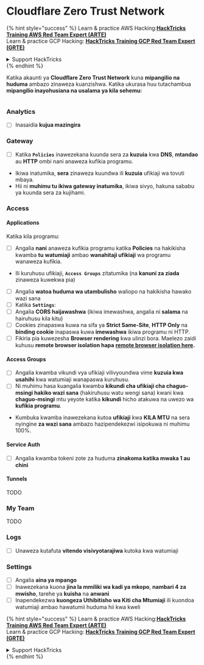 # Cloudflare Zero Trust Network

{% hint style="success" %}
Learn & practice AWS Hacking:<img src="../../.gitbook/assets/image (1) (1) (1) (1).png" alt="" data-size="line">[**HackTricks Training AWS Red Team Expert (ARTE)**](https://training.hacktricks.xyz/courses/arte)<img src="../../.gitbook/assets/image (1) (1) (1) (1).png" alt="" data-size="line">\
Learn & practice GCP Hacking: <img src="../../.gitbook/assets/image (2) (1).png" alt="" data-size="line">[**HackTricks Training GCP Red Team Expert (GRTE)**<img src="../../.gitbook/assets/image (2) (1).png" alt="" data-size="line">](https://training.hacktricks.xyz/courses/grte)

<details>

<summary>Support HackTricks</summary>

* Check the [**subscription plans**](https://github.com/sponsors/carlospolop)!
* **Join the** 💬 [**Discord group**](https://discord.gg/hRep4RUj7f) or the [**telegram group**](https://t.me/peass) or **follow** us on **Twitter** 🐦 [**@hacktricks\_live**](https://twitter.com/hacktricks_live)**.**
* **Share hacking tricks by submitting PRs to the** [**HackTricks**](https://github.com/carlospolop/hacktricks) and [**HackTricks Cloud**](https://github.com/carlospolop/hacktricks-cloud) github repos.

</details>
{% endhint %}

Katika akaunti ya **Cloudflare Zero Trust Network** kuna **mipangilio na huduma** ambazo zinaweza kuanzishwa. Katika ukurasa huu tutachambua **mipangilio inayohusiana na usalama ya kila sehemu:**

<figure><img src="../../.gitbook/assets/image (206).png" alt=""><figcaption></figcaption></figure>

### Analytics

* [ ] Inasaidia **kujua mazingira**

### **Gateway**

* [ ] Katika **`Policies`** inawezekana kuunda sera za **kuzuia** kwa **DNS**, **mtandao** au **HTTP** ombi nani anaweza kufikia programu.
* Ikiwa inatumika, **sera** zinaweza kuundwa ili **kuzuia** ufikiaji wa tovuti mbaya.
* Hii ni **muhimu tu ikiwa gateway inatumika**, ikiwa sivyo, hakuna sababu ya kuunda sera za kujihami.

### Access

#### Applications

Katika kila programu:

* [ ] Angalia **nani** anaweza kufikia programu katika **Policies** na hakikisha kwamba **tu** **watumiaji** ambao **wanahitaji ufikiaji** wa programu wanaweza kufikia.
* Ili kuruhusu ufikiaji, **`Access Groups`** zitatumika (na **kanuni za ziada** zinaweza kuwekwa pia)
* [ ] Angalia **watoa huduma wa utambulisho** waliopo na hakikisha hawako wazi sana
* [ ] Katika **`Settings`**:
* [ ] Angalia **CORS haijawashwa** (ikiwa imewashwa, angalia ni **salama** na hairuhusu kila kitu)
* [ ] Cookies zinapaswa kuwa na sifa ya **Strict Same-Site**, **HTTP Only** na **binding cookie** inapaswa kuwa **imewashwa** ikiwa programu ni HTTP.
* [ ] Fikiria pia kuwezesha **Browser rendering** kwa ulinzi bora. Maelezo zaidi kuhusu **remote browser isolation hapa** [**remote browser isolation here**](https://blog.cloudflare.com/cloudflare-and-remote-browser-isolation/)**.**

#### **Access Groups**

* [ ] Angalia kwamba vikundi vya ufikiaji vilivyoundwa vime **kuzuia kwa usahihi** kwa watumiaji wanapaswa kuruhusu.
* [ ] Ni muhimu hasa kuangalia kwamba **kikundi cha ufikiaji cha chaguo-msingi hakiko wazi sana** (hakiruhusu watu wengi sana) kwani kwa **chaguo-msingi** mtu yeyote katika **kikundi** hicho atakuwa na uwezo wa **kufikia programu**.
* Kumbuka kwamba inawezekana kutoa **ufikiaji** kwa **KILA MTU** na sera nyingine **za wazi sana** ambazo hazipendekezwi isipokuwa ni muhimu 100%.

#### Service Auth

* [ ] Angalia kwamba tokeni zote za huduma **zinakoma katika mwaka 1 au chini**

#### Tunnels

TODO

### My Team

TODO

### Logs

* [ ] Unaweza kutafuta **vitendo visivyotarajiwa** kutoka kwa watumiaji

### Settings

* [ ] Angalia **aina ya mpango**
* [ ] Inawezekana kuona **jina la mmiliki wa kadi ya mkopo**, **nambari 4 za mwisho**, tarehe ya **kuisha** na **anwani**
* [ ] Inapendekezwa **kuongeza Uthibitisho wa Kiti cha Mtumiaji** ili kuondoa watumiaji ambao hawatumii huduma hii kwa kweli

{% hint style="success" %}
Learn & practice AWS Hacking:<img src="../../.gitbook/assets/image (1) (1) (1) (1).png" alt="" data-size="line">[**HackTricks Training AWS Red Team Expert (ARTE)**](https://training.hacktricks.xyz/courses/arte)<img src="../../.gitbook/assets/image (1) (1) (1) (1).png" alt="" data-size="line">\
Learn & practice GCP Hacking: <img src="../../.gitbook/assets/image (2) (1).png" alt="" data-size="line">[**HackTricks Training GCP Red Team Expert (GRTE)**<img src="../../.gitbook/assets/image (2) (1).png" alt="" data-size="line">](https://training.hacktricks.xyz/courses/grte)

<details>

<summary>Support HackTricks</summary>

* Check the [**subscription plans**](https://github.com/sponsors/carlospolop)!
* **Join the** 💬 [**Discord group**](https://discord.gg/hRep4RUj7f) or the [**telegram group**](https://t.me/peass) or **follow** us on **Twitter** 🐦 [**@hacktricks\_live**](https://twitter.com/hacktricks_live)**.**
* **Share hacking tricks by submitting PRs to the** [**HackTricks**](https://github.com/carlospolop/hacktricks) and [**HackTricks Cloud**](https://github.com/carlospolop/hacktricks-cloud) github repos.

</details>
{% endhint %}

